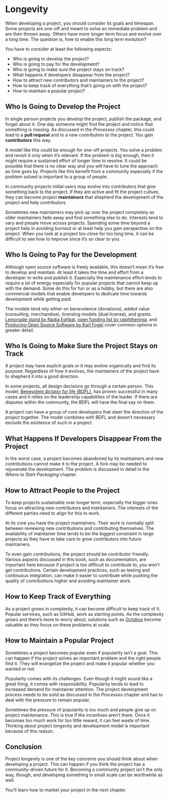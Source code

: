 # Longevity

When developing a project, you should consider its goals and timespan. Some projects are one-off and meant to solve an immediate problem and are then thrown away. Others have more longer term focus and evolve over a long time. The question is, how to enable this long term evolution?

You have to consider at least the following aspects:

* Who is going to develop the project?
* Who is going to pay for the development?
* Who is going to make sure the project stays on track?
* What happens if developers disappear from the project?
* How to attract new contributors and maintainers to the project?
* How to keep track of everything that’s going on with the project?
* How to maintain a popular project?

## Who Is Going to Develop the Project

In single person projects you develop the project, publish the package, and forget about it. One day someone might find the project and notice that something is missing. As discussed in the _Processes_ chapter, this could lead to a **pull request** and to a new contribution to the project. You gain **contributors** this way.

A model like this could be enough for one-off projects. You solve a problem and revisit it only when it’s relevant. If the problem is big enough, then it might require a sustained effort of longer time to resolve. It could be possible that there is no clear way and you will have to tune the approach as time goes by. Projects like this benefit from a community especially if the problem solved is important to a group of people.

In community projects initial users may evolve into contributors that give something back to the project. If they are active and fit the project culture, they can become project **maintainers** that shepherd the development of the project and help contributors.

Sometimes new maintainers may pick up over the project completely as older maintainers fade away and find something else to do. Interests tend to vary and people move across projects. Spending some time beyond a project help in avoiding burnout or at least help you gain perspective on the project. When you look at a project too close for too long time, it can be difficult to see how to improve since it’s so clear to you.

## Who Is Going to Pay for the Development

Although open source software is freely available, this doesn’t mean it’s free to develop and maintain. At least it takes the time and effort from a developer to write and publish it. Especially the maintenance effort tends to require a lot of energy especially for popular projects that cannot keep up with the demand. Some do this for fun or as a hobby, but there are also commercial models that enable developers to dedicate time towards development while getting paid.

The models tend rely either on benevolence (donations), added value (consulting, merchandise), licensing models (dual license), and grants. [Lemonade stand by Nadia Eghbal](https://github.com/nayafia/lemonade-stand), [open funding list by ralphtheninja](https://github.com/ralphtheninja/open-funding), and [Producing Open Source Software by Karl Fogel](http://producingoss.com/en/money.html) cover common options in greater detail.

## Who Is Going to Make Sure the Project Stays on Track

A project may have explicit goals or it may evolve organically and find its purpose. Regardless of how it evolves, the maintainers of the project have to shepherd it into a good direction.

In some projects, all design decisions go through a certain person. This model, [Benevolent dictator for life (BDFL)](https://en.wikipedia.org/wiki/Benevolent_dictator_for_life), has proven successful in many cases and it relies on the leadership capabilities of the leader. If there are disputes within the community, the BDFL will have the final say on them.

A project can have a group of core developers that steer the direction of the project together. The model combines with BDFL and doesn’t necessary exclude the existence of such in a project.

## What Happens If Developers Disappear From the Project

In the worst case, a project becomes abandoned by its maintainers and new contributions cannot make it to the project. A fork may be needed to rejuvenate the development. The problem is discussed in detail in the _Where to Start Packaging_ chapter.

## How to Attract People to the Project

To keep projects sustainable over longer term, especially the bigger ones focus on attracting new contributors and maintainers. The interests of the different parties need to align for this to work.

At its core you have the project maintainers. Their work is normally split between reviewing new contributions and contributing themselves. The availability of maintainer time tends to be the biggest constraint in large projects as they have to take care to grow contributors into future maintainers.

To even gain contributions, the project should be contributor friendly. Various aspects discussed in this book, such as documentation, are important here because if project is too difficult to contribute to, you won’t get contributions. Certain development practices, such as testing and continuous integration, can make it easier to contribute while pushing the quality of contributions higher and avoiding maintainer work.

## How to Keep Track of Everything

As a project grows in complexity, it can become difficult to keep track of it. Popular services, such as GitHub, work as starting points. As the complexity grows and there’s more to worry about, solutions such as [Octobox](https://octobox.io/) become valuable as they focus on these problems at scale.

## How to Maintain a Popular Project

Sometimes a project becomes popular even if popularity isn’t a goal. This can happen if the project solves an important problem and the right people find it. They will evangelize the project and make it popular whether you wanted or not.

Popularity comes with its challenges. Even though it might sound like a great thing, it comes with responsibility. Popularity tends to lead to increased demand for maintainer attention. The project development process needs to be solid as discussed in the _Processes_ chapter and has to deal with the pressure to remain popular.

Sometimes the pressure of popularity is too much and people give up on project maintenance. This is true if the incentives aren’t there. Once it becomes too much work for too little reward, it can feel waste of time. Thinking about project longevity and development model is important because of this reason.

## Conclusion

Project longevity is one of the key concerns you should think about when developing a project. This can happen if you think the project has a community-driven future for it. Becoming a community project isn’t the only way, though, and developing something in small scale can be worthwhile as well.

You’ll learn how to market your project in the next chapter.
